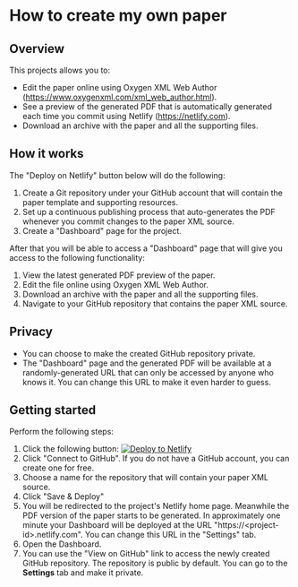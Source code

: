 # How to create my own paper

## Overview

This projects allows you to:
- Edit the paper online using Oxygen XML Web Author (https://www.oxygenxml.com/xml_web_author.html).
- See a preview of the generated PDF that is automatically generated each time you commit using Netlify (https://netlify.com).
- Download an archive with the paper and all the supporting files.

## How it works

The "Deploy on Netlify" button below will do the following:

1. Create a Git repository under your GitHub account that will contain the paper template and supporting resources.
1. Set up a continuous publishing process that auto-generates the PDF whenever you commit changes to the paper XML source.
1. Create a "Dashboard" page for the project.

After that you will be able to access a "Dashboard" page that will give you access to the following functionality:

1. View the latest generated PDF preview of the paper.
2. Edit the file online using Oxygen XML Web Author.
3. Download an archive with the paper and all the supporting files.
4. Navigate to your GitHub repository that contains the paper XML source.

## Privacy

- You can choose to make the created GitHub repository private.
- The "Dashboard" page and the generated PDF will be available at a randomly-generated URL that can only be accessed by anyone who knows it. You can change this URL to make it even harder to guess.

## Getting started

Perform the following steps:

1. Click the following button: [![Deploy to Netlify](https://www.netlify.com/img/deploy/button.svg)](https://app.netlify.com/start/deploy?repository=https://github.com/oxygenxml/markupuk-2019-paper/)
2. Click "Connect to GitHub". If you do not have a GitHub account, you can create one for free.
3. Choose a name for the repository that will contain your paper XML source.
4. Click "Save & Deploy"
5. You will be redirected to the project's Netlify home page. Meanwhile the PDF version of the paper starts to be generated. In approximately one minute your Dashboard will be deployed at the URL "https://\<project-id\>.netlify.com". You can change this URL in the "Settings" tab.
6. Open the Dashboard.
7. You can use the "View on GitHub" link to access the newly created GitHub repository. The repository is public by default. You can go to the **Settings** tab and make it private.
